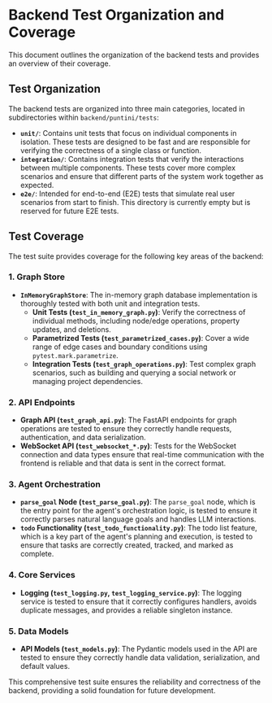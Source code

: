 # Backend Test Organization and Coverage

This document outlines the organization of the backend tests and provides an overview of their coverage.

## Test Organization

The backend tests are organized into three main categories, located in subdirectories within `backend/puntini/tests`:

-   **`unit/`**: Contains unit tests that focus on individual components in isolation. These tests are designed to be fast and are responsible for verifying the correctness of a single class or function.
-   **`integration/`**: Contains integration tests that verify the interactions between multiple components. These tests cover more complex scenarios and ensure that different parts of the system work together as expected.
-   **`e2e/`**: Intended for end-to-end (E2E) tests that simulate real user scenarios from start to finish. This directory is currently empty but is reserved for future E2E tests.

## Test Coverage

The test suite provides coverage for the following key areas of the backend:

### 1. Graph Store

-   **`InMemoryGraphStore`**: The in-memory graph database implementation is thoroughly tested with both unit and integration tests.
    -   **Unit Tests (`test_in_memory_graph.py`)**: Verify the correctness of individual methods, including node/edge operations, property updates, and deletions.
    -   **Parametrized Tests (`test_parametrized_cases.py`)**: Cover a wide range of edge cases and boundary conditions using `pytest.mark.parametrize`.
    -   **Integration Tests (`test_graph_operations.py`)**: Test complex graph scenarios, such as building and querying a social network or managing project dependencies.

### 2. API Endpoints

-   **Graph API (`test_graph_api.py`)**: The FastAPI endpoints for graph operations are tested to ensure they correctly handle requests, authentication, and data serialization.
-   **WebSocket API (`test_websocket_*.py`)**: Tests for the WebSocket connection and data types ensure that real-time communication with the frontend is reliable and that data is sent in the correct format.

### 3. Agent Orchestration

-   **`parse_goal` Node (`test_parse_goal.py`)**: The `parse_goal` node, which is the entry point for the agent's orchestration logic, is tested to ensure it correctly parses natural language goals and handles LLM interactions.
-   **`todo` Functionality (`test_todo_functionality.py`)**: The todo list feature, which is a key part of the agent's planning and execution, is tested to ensure that tasks are correctly created, tracked, and marked as complete.

### 4. Core Services

-   **Logging (`test_logging.py`, `test_logging_service.py`)**: The logging service is tested to ensure that it correctly configures handlers, avoids duplicate messages, and provides a reliable singleton instance.

### 5. Data Models

-   **API Models (`test_models.py`)**: The Pydantic models used in the API are tested to ensure they correctly handle data validation, serialization, and default values.

This comprehensive test suite ensures the reliability and correctness of the backend, providing a solid foundation for future development.